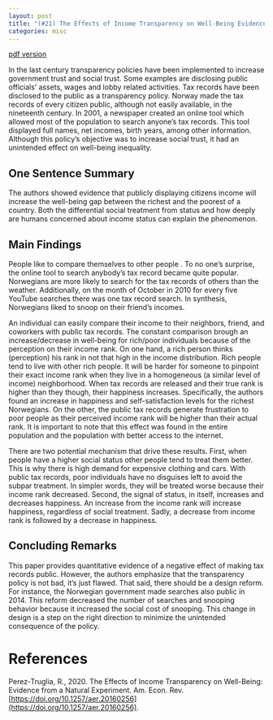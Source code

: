```yaml
---
layout: post
title: "(#21) The Effects of Income Transparency on Well-Being Evidence from a Natural Experiment"
categories: misc
---
```


[pdf version](https://jjgecon.github.io/files/opecon_pdfs/21.pdf)

In the last century transparency policies have been implemented to increase government trust and social trust. Some examples are disclosing public officials’ assets, wages and lobby related activities. Tax records have been disclosed to the public as a transparency policy. Norway made the tax records of every citizen public, although not easily available, in the nineteenth century. In 2001, a newspaper created an online tool which allowed most of the population to search anyone’s tax records. This tool displayed full names, net incomes, birth years, among other information. Although this policy’s objective was to increase social trust, it had an unintended effect on well-being inequality.

## One Sentence Summary

The authors showed evidence that publicly displaying citizens income will increase the well-being gap between the richest and the poorest of a country. Both the differential social treatment from status and how deeply are humans concerned about income status can explain the phenomenon.

## Main Findings

People like to compare themselves to other people . To no one’s surprise, the online tool to search anybody’s tax record became quite popular. Norwegians are more likely to search for the tax records of others than the weather. Additionally, on the month of October in 2010 for every five YouTube searches there was one tax record search. In synthesis, Norwegians liked to snoop on their friend’s incomes.

An individual can easily compare their income to their neighbors, friend, and coworkers with public tax records. The constant comparison brough an increase/decrease in well-being for rich/poor individuals because of the perception on their income rank. On one hand, a rich person thinks (perception) his rank in not that high in the income distribution. Rich people tend to live with other rich people. It will be harder for someone to pinpoint their exact income rank when they live in a homogeneous (a similar level of income) neighborhood. When tax records are released and their true rank is higher than they though, their happiness increases. Specifically, the authors found an increase in happiness and self-satisfaction levels for the richest Norwegians. On the other, the public tax records generate frustration to poor people as their perceived income rank will be higher than their actual rank. It is important to note that this effect was found in the entire population and the population with better access to the internet.

There are two potential mechanism that drive these results. First, when people have a higher social status other people tend to treat them better. This is why there is high demand for expensive clothing and cars. With public tax records, poor individuals have no disguises left to avoid the subpar treatment. In simpler words, they will be treated worse because their income rank decreased. Second, the signal of status, in itself, increases and decreases happiness. An increase from the income rank will increase happiness, regardless of social treatment. Sadly, a decrease from income rank is followed by a decrease in happiness.

## Concluding Remarks

This paper provides quantitative evidence of a negative effect of making tax records public. However, the authors emphasize that the transparency policy is not bad, it’s just flawed. That said, there should be a design reform. For instance, the Norwegian government made searches also public in 2014. This reform decreased the number of searches and snooping behavior because it increased the social cost of snooping. This change in design is a step on the right direction to minimize the unintended consequence of the policy.

# References
Perez-Truglia, R., 2020. The Effects of Income Transparency on Well-Being: Evidence from a Natural Experiment. Am. Econ. Rev. [https://doi.org/10.1257/aer.20160256](https://doi.org/10.1257/aer.20160256).

